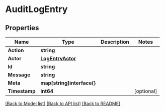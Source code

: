 # AuditLogEntry

## Properties

Name | Type | Description | Notes
------------ | ------------- | ------------- | -------------
**Action** | **string** |  | 
**Actor** | [**LogEntryActor**](LogEntryActor.md) |  | 
**Id** | **string** |  | 
**Message** | **string** |  | 
**Meta** | **map[string]interface{}** |  | 
**Timestamp** | **int64** |  | [optional] 

[[Back to Model list]](../README.md#documentation-for-models) [[Back to API list]](../README.md#documentation-for-api-endpoints) [[Back to README]](../README.md)


